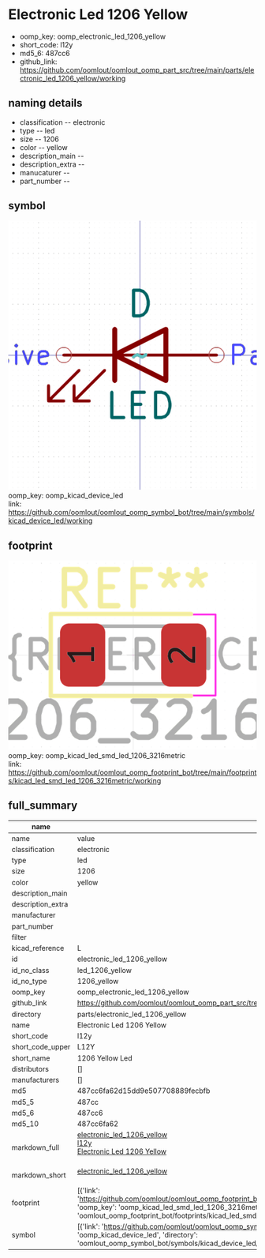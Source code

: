 # Electronic Led 1206 Yellow

  
* oomp_key: oomp_electronic_led_1206_yellow 
* short_code: l12y
* md5_6: 487cc6  
* github_link: https://github.com/oomlout/oomlout_oomp_part_src/tree/main/parts/electronic_led_1206_yellow/working  
## naming details
* classification -- electronic
* type -- led
* size -- 1206
* color -- yellow
* description_main -- 
* description_extra -- 
* manucaturer -- 
* part_number -- 



## symbol

![](symbol/0/working/working_600.png)  
oomp_key: oomp_kicad_device_led  
link: https://github.com/oomlout/oomlout_oomp_symbol_bot/tree/main/symbols/kicad_device_led/working  

## footprint

![](footprint/0/working/working_600.png)  
oomp_key: oomp_kicad_led_smd_led_1206_3216metric  
link: https://github.com/oomlout/oomlout_oomp_footprint_bot/tree/main/footprints/kicad_led_smd_led_1206_3216metric/working  

## full_summary
| name | value | 
| --- | --- | 
| name | value | 
| classification | electronic | 
| type | led | 
| size | 1206 | 
| color | yellow | 
| description_main |  | 
| description_extra |  | 
| manufacturer |  | 
| part_number |  | 
| filter |  | 
| kicad_reference | L | 
| id | electronic_led_1206_yellow | 
| id_no_class | led_1206_yellow | 
| id_no_type | 1206_yellow | 
| oomp_key | oomp_electronic_led_1206_yellow | 
| github_link | https://github.com/oomlout/oomlout_oomp_part_src/tree/main/parts/electronic_led_1206_yellow/working | 
| directory | parts/electronic_led_1206_yellow | 
| name | Electronic Led 1206 Yellow | 
| short_code | l12y | 
| short_code_upper | L12Y | 
| short_name | 1206 Yellow Led | 
| distributors | [] | 
| manufacturers | [] | 
| md5 | 487cc6fa62d15dd9e507708889fecbfb | 
| md5_5 | 487cc | 
| md5_6 | 487cc6 | 
| md5_10 | 487cc6fa62 | 
| markdown_full | [electronic_led_1206_yellow](https://github.com/oomlout/oomlout_oomp_part_src/tree/main/parts/electronic_led_1206_yellow/working)<br>[l12y](https://github.com/oomlout/oomlout_oomp_part_src/tree/main/parts/electronic_led_1206_yellow/working)<br>[Electronic Led 1206 Yellow](https://github.com/oomlout/oomlout_oomp_part_src/tree/main/parts/electronic_led_1206_yellow/working)<br><br> | 
| markdown_short | [electronic_led_1206_yellow](https://github.com/oomlout/oomlout_oomp_part_src/tree/main/parts/electronic_led_1206_yellow/working)<br><br> | 
| footprint | [{'link': 'https://github.com/oomlout/oomlout_oomp_footprint_bot/tree/main/foootprntss/kicad_led_smd_led_1206_3216metric', 'oomp_key': 'oomp_kicad_led_smd_led_1206_3216metric', 'directory': 'oomlout_oomp_footprint_bot/footprints/kicad_led_smd_led_1206_3216metric//working/working.kicad_mod'}] | 
| symbol | [{'link': 'https://github.com/oomlout/oomlout_oomp_symbol_bot/tree/main/symbols/kicad_device_led', 'oomp_key': 'oomp_kicad_device_led', 'directory': 'oomlout_oomp_symbol_bot/symbols/kicad_device_led//working/working.kicad_sym'}] | 
